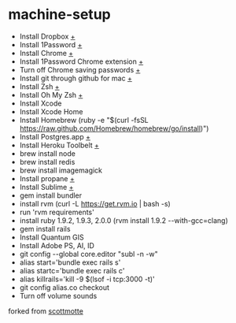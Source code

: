 machine-setup
=============
+ Install Dropbox [+](https://www.dropbox.com/)
+ Install 1Password [+](https://agilebits.com/onepassword/mac)
+ Install Chrome [+](https://www.google.com/intl/en/chrome/browser/)
+ Install 1Password Chrome extension [+](https://agilebits.com/extensions/mac/index.html)
+ Turn off Chrome saving passwords [+](chrome://settings/)
+ Install git through github for mac [+](http://mac.github.com/)
+ Install Zsh [+](http://sourceforge.net/projects/zsh/files/)
+ Install Oh My Zsh [+](https://github.com/robbyrussell/oh-my-zsh)
+ Install Xcode
+ Install Xcode Home
+ Install Homebrew (ruby -e "$(curl -fsSL https://raw.github.com/Homebrew/homebrew/go/install)")
+ Install Postgres.app [+](http://postgresapp.com/)
+ Install Heroku Toolbelt [+](https://toolbelt.heroku.com/)
+ brew install node
+ brew install redis
+ brew install imagemagick
+ Install propane [+](http://propaneapp.com/)
+ Install Sublime [+](http://www.sublimetext.com/)
+ gem install bundler
+ install rvm (curl -L https://get.rvm.io | bash -s)
+ run 'rvm requirements'
+ install ruby 1.9.2, 1.9.3, 2.0.0 (rvm install 1.9.2 --with-gcc=clang)
+ gem install rails
+ Install Quantum GIS
+ Install Adobe PS, AI, ID
+ git config --global core.editor "subl -n -w"
+ alias start='bundle exec rails s'
+ alias startc='bundle exec rails c'
+ alias killrails='kill -9 $(lsof -i tcp:3000 -t)'
+ git config alias.co checkout
+ Turn off volume sounds

forked from [scottmotte](https://github.com/scottmotte/machine-setup)
